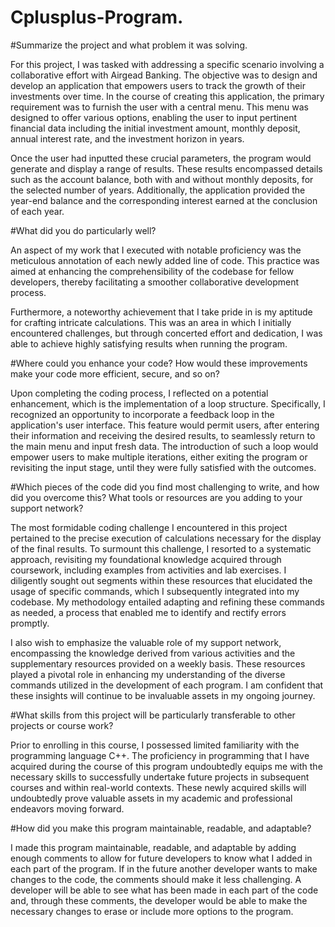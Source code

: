# Cplusplus-Program.

#Summarize the project and what problem it was solving.

For this project, I was tasked with addressing a specific scenario involving a collaborative effort with Airgead Banking. The objective was to design and develop an application that empowers users to track the growth of their investments over time. In the course of creating this application, the primary requirement was to furnish the user with a central menu. This menu was designed to offer various options, enabling the user to input pertinent financial data including the initial investment amount, monthly deposit, annual interest rate, and the investment horizon in years.

Once the user had inputted these crucial parameters, the program would generate and display a range of results. These results encompassed details such as the account balance, both with and without monthly deposits, for the selected number of years. Additionally, the application provided the year-end balance and the corresponding interest earned at the conclusion of each year.

#What did you do particularly well?

An aspect of my work that I executed with notable proficiency was the meticulous annotation of each newly added line of code. This practice was aimed at enhancing the comprehensibility of the codebase for fellow developers, thereby facilitating a smoother collaborative development process.

Furthermore, a noteworthy achievement that I take pride in is my aptitude for crafting intricate calculations. This was an area in which I initially encountered challenges, but through concerted effort and dedication, I was able to achieve highly satisfying results when running the program. 

#Where could you enhance your code? How would these improvements make your code more efficient, secure, and so on?

Upon completing the coding process, I reflected on a potential enhancement, which is the implementation of a loop structure. Specifically, I recognized an opportunity to incorporate a feedback loop in the application's user interface. This feature would permit users, after entering their information and receiving the desired results, to seamlessly return to the main menu and input fresh data. The introduction of such a loop would empower users to make multiple iterations, either exiting the program or revisiting the input stage, until they were fully satisfied with the outcomes. 

#Which pieces of the code did you find most challenging to write, and how did you overcome this? What tools or resources are you adding to your support network?

The most formidable coding challenge I encountered in this project pertained to the precise execution of calculations necessary for the display of the final results. To surmount this challenge, I resorted to a systematic approach, revisiting my foundational knowledge acquired through coursework, including examples from activities and lab exercises. I diligently sought out segments within these resources that elucidated the usage of specific commands, which I subsequently integrated into my codebase. My methodology entailed adapting and refining these commands as needed, a process that enabled me to identify and rectify errors promptly.

I also wish to emphasize the valuable role of my support network, encompassing the knowledge derived from various activities and the supplementary resources provided on a weekly basis. These resources played a pivotal role in enhancing my understanding of the diverse commands utilized in the development of each program. I am confident that these insights will continue to be invaluable assets in my ongoing journey.

#What skills from this project will be particularly transferable to other projects or course work?

Prior to enrolling in this course, I possessed limited familiarity with the programming language C++. The proficiency in programming that I have acquired during the course of this program undoubtedly equips me with the necessary skills to successfully undertake future projects in subsequent courses and within real-world contexts. These newly acquired skills will undoubtedly prove valuable assets in my academic and professional endeavors moving forward.

#How did you make this program maintainable, readable, and adaptable?

I made this program maintainable, readable, and adaptable by adding enough comments to allow for future developers to know what I added in each part of the program. If in the future another developer wants to make changes to the code, the comments should make it less challenging. A developer will be able to see what has been made in each part of the code and, through these comments, the developer would be able to make the necessary changes to erase or include more options to the program. 
